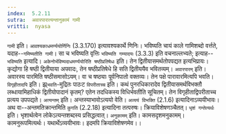 ```yaml
---
index:  5.2.11
sutra:  अवारपारात्यन्तानुकामं गामी
vritti:  nyasa
---
```


`गामी` इति। `आवश्यकाधमर्ण्ययोर्णिनिः` (3.3.170) इत्यावश्यकार्थे णिनिः। भविष्यति चायं काले गामिशब्दो वर्त्तते, यदाह--`गमिष्यतीति गामी`। सा च भविष्यति वृत्तिः `भविष्यति गम्यादयः` (3.3.3) इति वचनाल्लभ्यते; इत्याह--`भविष्यति` इत्यादि। `अकेनोर्भविष्यदाधमर्ण्ययोरिति षष्ठीप्रतिषेधः` इति। तेन द्वितीयासमर्थतोपपद्यत इत्यभिप्रायः। कृद्योगा हि षष्ठी द्वितीयाया अपवादः, तेन षष्ठीप्रतिषेधे हि सति द्वितीययैव भवितव्यम्। `अवारपारम्` इति। अवारस्य पारमिति षष्ठीसमासोऽयम्। वा च षष्ठ्याः पूर्वनिपातो वक्तव्यः। तेन पक्षे पारावारमित्यपि भवति।
`विगृहीतादपि` इति। झ्र्`भवति`-मुद्रितः पाठःट `विपरीताच्च` इति। कथं पुनरधिकारादेव द्वितीयासमर्थविभक्तौ लब्धायामिहाधिकं द्वितीयोपादानं कृतम्? एतेन तदधिकस्य विधिर्भवतीति सूचितम्। तेन विगृहीताद्विपरीताच्च प्रत्यय उपपद्यते। `अत्यन्तम्` इति। अन्तस्याभावोऽत्ययो वेति। `अव्ययं विभक्ति` (2.1.6) इत्यादिनाऽव्ययीभावः। अथ वा--अन्तमतिक्रान्तमिति `कुगति` (2.2.18) इत्यादिना तत्परुषः। क्रियाविशेषणञ्चैतत्। `भृशं गन्तेत्यर्थः` इति। भृशार्थत्वेन लोकेऽत्यन्तशब्दस्य प्रसिद्धत्वात्। `अनुकामम्` इति। कामसदृशमनुकामम्। कामनुरूपमित्यर्थः। यथार्थेऽव्ययीभावः। इदमपि क्रियाविशेषणमेव।।


